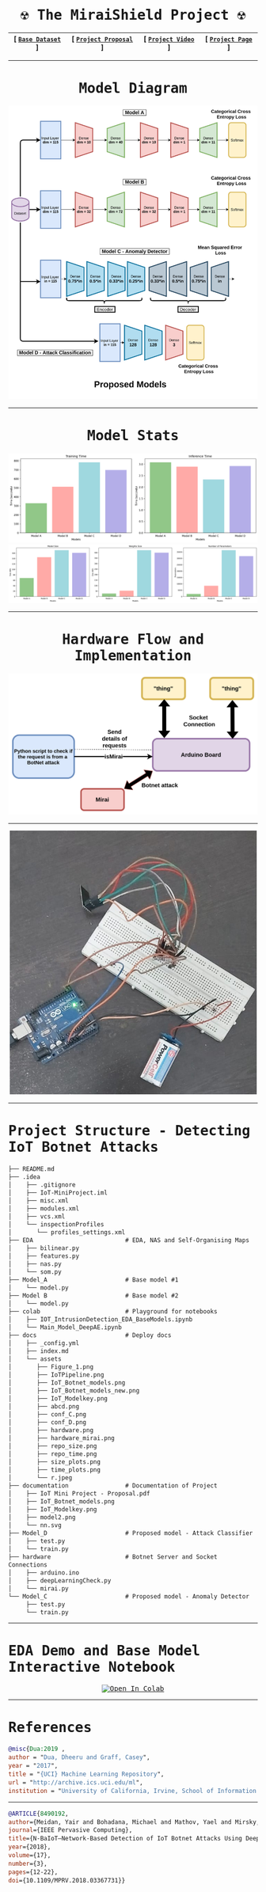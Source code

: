 <div align="center">

<samp>
     
# :radioactive:  The MiraiShield Project :radioactive: 

</samp>

| **[ [```Base Dataset```](<http://archive.ics.uci.edu/ml/datasets/detection_of_IoT_botnet_attacks_N_BaIoT>) ]** | **[ [```Project Proposal```](<documentation/IoT Mini Project - Proposal.pdf>) ]** | **[ [```Project Video```](<https://www.youtube.com/watch?v=In_BqB0dU_0>) ]** | **[ [```Project Page```](<https://ram2091999.github.io/IoT-MiniProject/>) ]** 
|:-------------------:|:-------------------:|:-------------------:|:-------------------:|

<samp>
 
---
     
# Model Diagram

<img src="docs/assets/IoT_Botnet_models_new.png">
     
---
     
# Model Stats   
 
<img src="docs/assets/repo_time.png">
     
<img src="docs/assets/repo_size.png">

---
  
# Hardware Flow and Implementation  
 
<img src="docs/assets/hardware_mirai.png">     
     
--- 
     
<img src="docs/assets/hardware.png">     
     
</samp>
     
</div>
     
<samp>  
     
---     

# Project Structure - Detecting IoT Botnet Attacks
```                   
├── README.md  
├── .idea                       
│    ├── .gitignore
│    ├── IoT-MiniProject.iml
│    ├── misc.xml
│    ├── modules.xml
│    ├── vcs.xml
│    └── inspectionProfiles
│       └── profiles_settings.xml
├── EDA                          # EDA, NAS and Self-Organising Maps
│    ├── bilinear.py
│    ├── features.py
│    ├── nas.py
│    └── som.py
├── Model_A                      # Base model #1
│    └── model.py
├── Model B                      # Base model #2
│    └── model.py
├── colab                        # Playground for notebooks
│    ├── IOT_IntrusionDetection_EDA_BaseModels.ipynb
│    └── Main_Model_DeepAE.ipynb
├── docs                         # Deploy docs
│    ├── _config.yml
│    ├── index.md
│    └── assets
│       ├── Figure_1.png
│       ├── IoTPipeline.png
│       ├── IoT_Botnet_models.png
│       ├── IoT_Botnet_models_new.png
│       ├── IoT_Modelkey.png
│       ├── abcd.png
│       ├── conf_C.png
│       ├── conf_D.png
│       ├── hardware.png
│       ├── hardware_mirai.png     
│       ├── repo_size.png
│       ├── repo_time.png
│       ├── size_plots.png
│       ├── time_plots.png   
│       └── r.jpeg
├── documentation                # Documentation of Project
│    ├── IoT Mini Project - Proposal.pdf
│    ├── IoT_Botnet_models.png
│    ├── IoT_Modelkey.png
│    ├── model2.png
│    └── nn.svg
├── Model_D                      # Proposed model - Attack Classifier
│    ├── test.py
│    └── train.py
├── hardware                     # Botnet Server and Socket Connections
│    ├── arduino.ino
│    ├── deepLearningCheck.py
│    └── mirai.py     
└── Model_C                      # Proposed model - Anomaly Detector
     ├── test.py
     └── train.py
```     

---    
     
# EDA Demo and Base Model Interactive Notebook 
<div align="center">
<a href="https://colab.research.google.com/drive/1Ierv-R_v7x1V-qxIzqcekYGGN1EZzqaA?usp=sharing">
  <img src="https://colab.research.google.com/assets/colab-badge.svg" alt="Open In Colab"/ width="200" height="30">
</a>
</div>    

---
     
# References

</samp>
     
```BibTeX
@misc{Dua:2019 ,
author = "Dua, Dheeru and Graff, Casey",
year = "2017",
title = "{UCI} Machine Learning Repository",
url = "http://archive.ics.uci.edu/ml",
institution = "University of California, Irvine, School of Information and Computer Sciences" }
```
---

```BibTeX
@ARTICLE{8490192,  
author={Meidan, Yair and Bohadana, Michael and Mathov, Yael and Mirsky, Yisroel and Shabtai, Asaf and Breitenbacher, Dominik and Elovici, Yuval},  
journal={IEEE Pervasive Computing},   
title={N-BaIoT—Network-Based Detection of IoT Botnet Attacks Using Deep Autoencoders},   
year={2018},  
volume={17},  
number={3},  
pages={12-22},  
doi={10.1109/MPRV.2018.03367731}}
```

